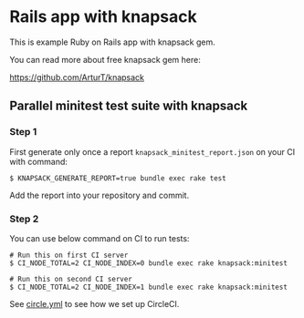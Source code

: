 # Rails app with knapsack

This is example Ruby on Rails app with knapsack gem.

You can read more about free knapsack gem here:

https://github.com/ArturT/knapsack

## Parallel minitest test suite with knapsack

### Step 1

First generate only once a report `knapsack_minitest_report.json` on your CI with command:

    $ KNAPSACK_GENERATE_REPORT=true bundle exec rake test

Add the report into your repository and commit.

### Step 2

You can use below command on CI to run tests:

    # Run this on first CI server
    $ CI_NODE_TOTAL=2 CI_NODE_INDEX=0 bundle exec rake knapsack:minitest

    # Run this on second CI server
    $ CI_NODE_TOTAL=2 CI_NODE_INDEX=1 bundle exec rake knapsack:minitest

See [circle.yml](circle.yml) to see how we set up CircleCI.
